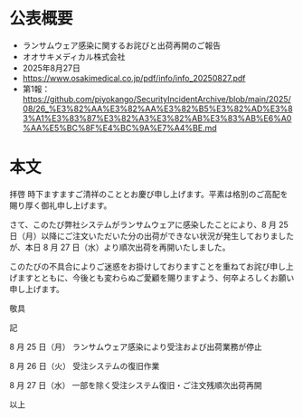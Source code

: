 # 公表概要
- ランサムウェア感染に関するお詫びと出荷再開のご報告
- オオサキメディカル株式会社
- 2025年8月27日
- https://www.osakimedical.co.jp/pdf/info/info_20250827.pdf
- 第1報：https://github.com/piyokango/SecurityIncidentArchive/blob/main/2025/08/26_%E3%82%AA%E3%82%AA%E3%82%B5%E3%82%AD%E3%83%A1%E3%83%87%E3%82%A3%E3%82%AB%E3%83%AB%E6%A0%AA%E5%BC%8F%E4%BC%9A%E7%A4%BE.md

# 本文
拝啓 時下ますますご清祥のこととお慶び申し上げます。平素は格別のご高配を賜り厚く御礼申し上げます。

さて、このたび弊社システムがランサムウェアに感染したことにより、8 月 25 日（月）以降にご注文いただいた分の出荷ができない状況が発生しておりましたが、本日 8 月 27 日（水）より順次出荷を再開いたしました。

このたびの不具合によりご迷惑をお掛けしておりますことを重ねてお詫び申し上げますとともに、今後とも変わらぬご愛顧を賜りますよう、何卒よろしくお願い申し上げます。

敬具

記

8 月 25 日（月） ランサムウェア感染により受注および出荷業務が停止

8 月 26 日（火） 受注システムの復旧作業

8 月 27 日（水） 一部を除く受注システム復旧・ご注文残順次出荷再開

以上
